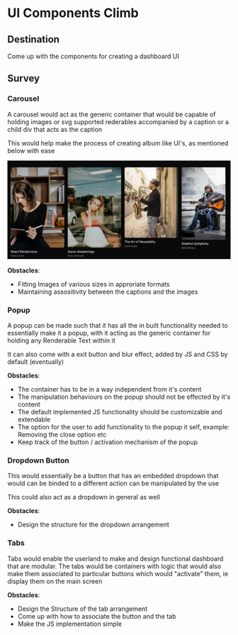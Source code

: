# UI Components Climb

## Destination

Come up with the components for creating a dashboard UI

## Survey

### Carousel

A carousel would act as the generic container that would be capable of
holding images or svg supported rederables accompanied by a caption or a 
child div that acts as the caption

This would help make the process of creating album like UI's, as mentioned below
with ease

![Carousel](static/carousel.png)

**Obstacles**:

- Fitting Images of various sizes in approriate formats
- Maintaining assositivity between the captions and the images

### Popup

A popup can be made such that it has all the in built functionality needed to
essentially make it a popup, with it acting as the generic container for holding
any Renderable Text within it

It can also come with a exit button and blur effect, added by JS and CSS by default
(eventually)

**Obstacles**:

- The container has to be in a way independent from it's content
- The manipulation behaviours on the popup should not be effected by it's content
- The default implemented JS functionality should be customizable and extendable
- The option for the user to add functionality to the popup it self, example: Removing
the close option etc
- Keep track of the button / activation mechanism of the popup

### Dropdown Button

This would essentially be a button that has an embedded dropdown that would can be
binded to a different action can be manipulated by the use

This could also act as a dropdown in general as well

**Obstacles**:

- Design the structure for the dropdown arrangement

### Tabs

Tabs would enable the userland to make and design functional dashboard that are modular.
The tabs would be containers with logic that would also make them associated to particular buttons
which would "activate" them, ie display them on the main screen

**Obstacles**:

- Design the Structure of the tab arrangement
- Come up with how to associate the button and the tab
- Make the JS implementation simple
